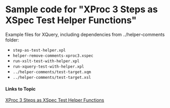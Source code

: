 # Sample code for "XProc 3 Steps as XSpec Test Helper Functions"

Example files for XQuery, including dependencies from ../helper-comments folder:

- `step-as-test-helper.xpl`
- `helper-remove-comments-xproc3.xspec`
- `run-xslt-test-with-helper.xpl`
- `run-xquery-test-with-helper.xpl`
- `../helper-comments/test-target.xqm`
- `../helper-comments/test-target.xsl`


#### Links to Topic
[XProc 3 Steps as XSpec Test Helper Functions](https://medium.com/@xspectacles/xproc-3-steps-as-xspec-test-helper-functions-1ff197c445af)
